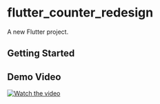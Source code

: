 # flutter_counter_redesign

A new Flutter project.

## Getting Started

## Demo Video



[![Watch the video](https://img.youtube.com/vi/JVJSYYg4t5w/0.jpg)](https://youtu.be/JVJSYYg4t5w)


